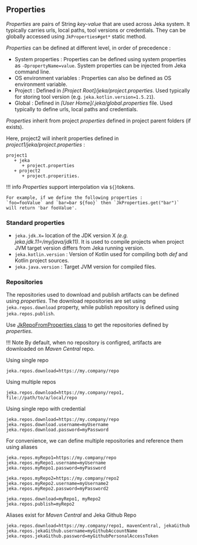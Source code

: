 ## Properties

_Properties_ are pairs of String  _key-value_ that are used across Jeka system. It typically carries urls, local paths,
tool versions or credentials. They can be globally accessed using `JkProperties#get*` static method.

_Properties_ can be defined at different level, in order of precedence :

* System properties : Properties can be defined using system properties as `-DpropertyName=value`. System properties can
  be injected from Jeka command line.
* OS environment variables : Properties can also be defined as OS environment variable.
* Project : Defined in _[Project Root]/jeka/project.properties_. Used typically for storing tool version (e.g. `jeka.kotlin.version=1.5.21`).
* Global : Defined in _[User Home]/.jeka/global.properties_ file. Used typically to define urls, local paths and credentials.


_Properties_ inherit from project _properties_ defined in project parent folders (if exists). 

Here, project2 will inherit properties defined in _project1/jeka/project.properties_ :
```
project1
   + jeka
      + project.properties
   + project2
      + project.properities.
```

!!! info
    _Properties_ support interpolation via `${}`tokens. 
    
    For example, if we define the following properties :
    `foo=fooValue` and `bar=bar ${foo}` then `JkProperties.get("bar")` will return 'bar fooValue'.

### Standard properties

* `jeka.jdk.X=` location of the JDK version X _(e.g. jeka.jdk.11=/my/java/jdk11)_. It is used to compile projects when 
  project JVM target version differs from Jeka running version.
* `jeka.kotlin.version` : Version of Kotlin used for compiling both _def_ and Kotlin project sources.
* `jeka.java.version` :  Target JVM version for compiled files.

### Repositories

The repositories used to download and publish artifacts can be defined using _properties_.
The download repositories are set using `jeka.repos.download` property, while publish repository is defined using `jeka.repos.publish`.

Use [JkRepoFromProperties class](https://github.com/jeka-dev/jeka/blob/master/dev.jeka.core/src/main/java/dev/jeka/core/api/depmanagement/JkRepoFromProperties.java)
to get the repositories defined by _properties_.

!!! Note
    By default, when no repository is configred, artifacts are downloaded on _Maven Central_ repo.

Using single repo
```
jeka.repos.download=https://my.company/repo
```

Using multiple repos
```
jeka.repos.download=https://my.company/repo1, file://path/to/a/local/repo 
```

Using single repo with credential
```
jeka.repos.download=https://my.company/repo
jeka.repos.download.username=myUsername
jeka.repos.download.password=myPassword
```

For convenience, we can define multiple repositories and reference them using aliases
```
jeka.repos.myRepo1=https://my.company/repo
jeka.repos.myRepo1.username=myUsername
jeka.repos.myRepo1.password=myPassword

jeka.repos.myRepo2=https://my.company/repo2
jeka.repos.myRepo2.username=myUsername2
jeka.repos.myRepo2.password=myPassword2

jeka.repos.download=myRepo1, myRepo2
jeka.repos.publish=myRepo2
```

Aliases exist for _Maven Central_ and Jeka Github Repo
```
jeka.repos.download=https://my.company/repo1, mavenCentral, jekaGithub
jeka.repos.jekaGithub.username=myGithubAccountName
jeka.repos.jekaGithub.password=myGithubPersonalAccessToken
```





